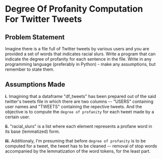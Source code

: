 # Degree Of Profanity Computation For Twitter Tweets

## Problem Statement

Imagine there is a file full of Twitter tweets by various users and you are provided a set of words that indicates racial slurs. Write a program that can indicate the degree of profanity for each sentence in the file. Write in any programming language (preferably in Python) - make any assumptions, but remember to state them.

## Assumptions Made

**i.** Imagining that a dataframe "df_tweets" has been prepared out of the said twitter's tweets file in which there are two columns -- "USERS" containing user names and "TWEETS" containing the repective tweets. And the objective is to compute the `degree of profanity` for each tweet made by a certain user.

**ii.** "racial_slurs" is a list where each element represents a profane word in its base (lemmatized) form.

**iii.** Additionaly, I'm presuming that before `degree of profanity` is to be computed for a tweet, the tweet has to be cleaned -- removal of stop words accompanied by the lemmatization of the word tokens, for the least part.